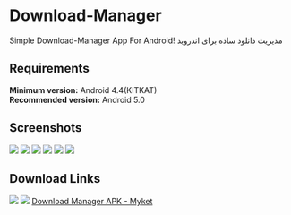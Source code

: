 # Download-Manager

Simple Download-Manager App For Android!
مدیریت دانلود ساده برای اندروید 
## Requirements
**Minimum version:** Android 4.4(KITKAT) <br>
**Recommended version:** Android 5.0


## Screenshots 
![](/ScreenShots/0.png) ![](/ScreenShots/1.png) ![](/ScreenShots3.png) ![](/ScreenShots/4.png) ![](/ScreenShots/5.png) ![](/ScreenShots/6.png)

## Download Links
![](/get-en.png) ![](/get2-fa.png)
[Download Manager APK - Myket](https://myket.ir/app/Download.Browser.MrSarmasti)

